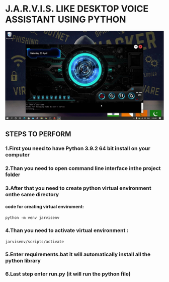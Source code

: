 # J.A.R.V.I.S. LIKE DESKTOP VOICE ASSISTANT USING PYTHON

![](lib/gui.jpg)

## STEPS TO PERFORM
### 1.First you need to have Python 3.9.2 64 bit install on your computer
### 2.Than you need to open command line interface inthe project folder
### 3.After that you need to create python virtual environment onthe same directory
#### code for creating virtual enviroment: 
    python -m venv jarvisenv
### 4.Than you need to activate virtual environment : 
    jarvisenv/scripts/activate
### 5.Enter requirements.bat it will automatically install all the python library
### 6.Last step enter run.py (it will run the python file)
